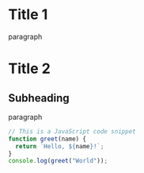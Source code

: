 # Title 1

paragraph

# Title 2

## Subheading

paragraph

```javascript
// This is a JavaScript code snippet
function greet(name) {
  return `Hello, ${name}!`;
}
console.log(greet("World"));
```
